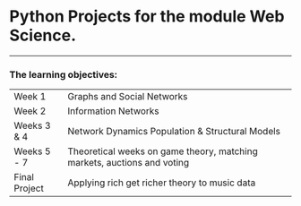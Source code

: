# Python Projects for the module Web Science.

___

### The learning objectives:

| | |
| ------ | -------------------------- |
| Week 1 | Graphs and Social Networks |
| Week 2 | Information Networks |
| Weeks 3 & 4 | Network Dynamics Population & Structural Models |
| Weeks 5 - 7 | Theoretical weeks on game theory, matching markets, auctions and voting |
| Final Project | Applying rich get richer theory to music data |
